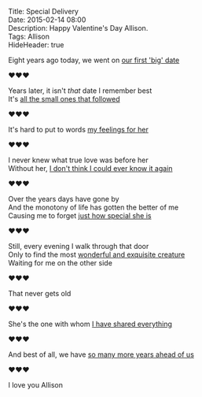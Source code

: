 Title: Special Delivery  
Date: 2015-02-14 08:00  
Description: Happy Valentine's Day Allison.  
Tags: Allison  
HideHeader: true  

<div>

Eight years ago today, we went on [our first 'big' date][1]

❤︎❤︎❤︎

Years later, it isn't *that* date I remember best  
It's [all the small ones that followed][2]

❤︎❤︎❤︎

It's hard to put to words [my feelings for her][3]

❤︎❤︎❤︎

I never knew what true love was before her  
Without her, [I don't think I could ever know it again][4]

❤︎❤︎❤︎

Over the years days have gone by  
And the monotony of life has gotten the better of me  
Causing me to forget [just how special she is][5]

❤︎❤︎❤︎

Still, every evening I walk through that door  
Only to find the most [wonderful and exquisite creature][6]  
Waiting for me on the other side

❤︎❤︎❤︎

That never gets old

❤︎❤︎❤︎

She's the one with whom [I have shared everything][7]

❤︎❤︎❤︎

And best of all, we have [so many more years ahead of us][8]

❤︎❤︎❤︎

I love you Allison

</div>

[1]: https://d.pr/i/1h9Gt+ "Our first date"
[2]: https://d.pr/i/17c8+ "Allison reading at Putah Creek Cafe"
[3]: https://d.pr/i/1cA8c+ "Allison at Caffe Italia"
[4]: https://d.pr/i/12lD8+ "Us in San Francisco"
[5]: https://d.pr/i/1aaa8+ "Us in Truckee, CA"
[6]: https://d.pr/i/1l05R+ "Allison in Davis, CA"
[7]: https://d.pr/i/133Ap+ "Us in Lake Arrowhead, CA, after my graduation from dental school"
[8]: https://d.pr/i/1jbcu+ "Smokey outside of our cabin in Jackson, WY"

<link rel="stylesheet" type="text/css" href="/css/valentinesday.css ">